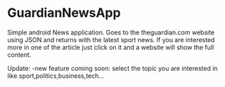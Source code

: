 # GuardianNewsApp
Simple android News application. 
Goes to the theguardian.com website using JSON and returns with the latest sport news. 
If you are interested more in one of the article just click on it and a website will show the full content.

Update:
  -new feature coming soon: select the topic you are interested in like sport,politics,business,tech...
